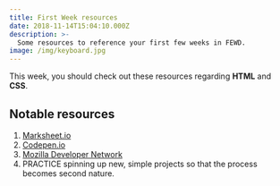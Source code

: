 ```yaml
---
title: First Week resources
date: 2018-11-14T15:04:10.000Z
description: >-
  Some resources to reference your first few weeks in FEWD.
image: /img/keyboard.jpg
---
```


This week, you should check out these resources regarding **HTML** and **CSS**.

## Notable resources

1. [Marksheet.io](http://marksheet.io)
2. [Codepen.io](http://codepen.io)
3. [Mozilla Developer Network](https://developer.mozilla.org/en-US/docs/Learn/Getting_started_with_the_web)
4. PRACTICE spinning up new, simple projects so that the process becomes second nature.
